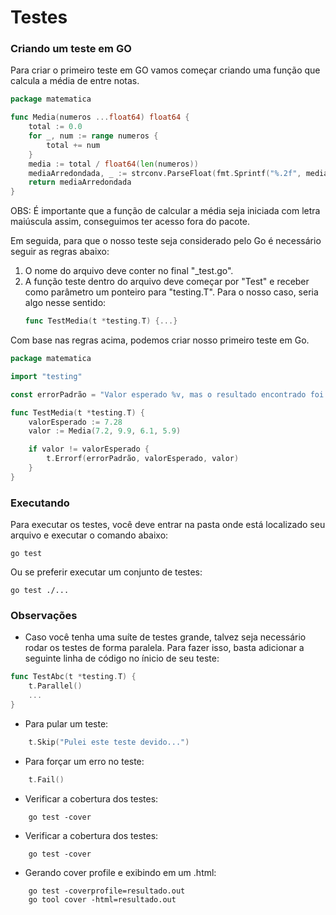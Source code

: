 # Testes

### Criando um teste em GO

Para criar o primeiro teste em GO vamos começar criando uma função que calcula
a média de entre notas.

```go
package matematica

func Media(numeros ...float64) float64 {
	total := 0.0
	for _, num := range numeros {
		total += num
	}
	media := total / float64(len(numeros))
	mediaArredondada, _ := strconv.ParseFloat(fmt.Sprintf("%.2f", media), 64)
	return mediaArredondada
}
```

OBS: É importante que a função de calcular a média seja iniciada com letra maiúscula
assim, conseguimos ter acesso fora do pacote.

Em seguida, para que o nosso teste seja considerado pelo Go é necessário 
seguir as regras abaixo:

1. O nome do arquivo deve conter no final "_test.go".
2. A função teste dentro do arquivo deve começar por "Test" e receber como 
parâmetro um ponteiro para "testing.T". Para o nosso caso, seria algo nesse sentido:
    ```go
   func TestMedia(t *testing.T) {...}
    ```

Com base nas regras acima, podemos criar nosso primeiro teste em Go.

```go
package matematica

import "testing"

const errorPadrão = "Valor esperado %v, mas o resultado encontrado foi %v."

func TestMedia(t *testing.T) {
	valorEsperado := 7.28
	valor := Media(7.2, 9.9, 6.1, 5.9)

	if valor != valorEsperado {
		t.Errorf(errorPadrão, valorEsperado, valor)
	}
}
```

### Executando

Para executar os testes, você deve entrar na pasta onde está localizado seu arquivo
e executar o comando abaixo:
```shell script
go test
```

Ou se preferir executar um conjunto de testes:
```shell script
go test ./...
```

### Observações

* Caso você tenha uma suíte de testes grande, talvez seja necessário rodar os testes de
forma paralela. Para fazer isso, basta adicionar a seguinte linha de código no ínicio
de seu teste:
```go
func TestAbc(t *testing.T) {
    t.Parallel()
    ...
}
```

* Para pular um teste:
```go
    t.Skip("Pulei este teste devido...")
```

* Para forçar um erro no teste:
```go
    t.Fail()
```

* Verificar a cobertura dos testes:
```shell script
    go test -cover
```

* Verificar a cobertura dos testes:
```shell script
    go test -cover
```

* Gerando cover profile e exibindo em um .html:
```shell script
    go test -coverprofile=resultado.out
    go tool cover -html=resultado.out
```